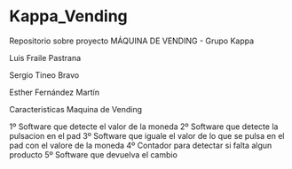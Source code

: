 # Kappa_Vending
Repositorio sobre proyecto MÁQUINA DE VENDING - Grupo Kappa


Luis Fraile Pastrana

Sergio Tineo Bravo

Esther Fernández Martín

Caracteristicas Maquina de Vending

1º Software que detecte el valor de la moneda
2º Software que detecte la pulsacion en el pad
3º Software que iguale el valor de lo que se pulsa en el pad con el valore de la moneda
4º Contador para detectar si falta algun producto
5º Software que devuelva el cambio 
